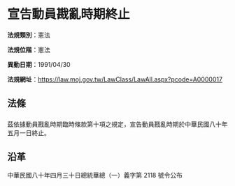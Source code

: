 # 宣告動員戡亂時期終止




**法規類別**：憲法

**法規位階**：憲法

**異動日期**：1991/04/30  

**法規網址**：https://law.moj.gov.tw/LawClass/LawAll.aspx?pcode=A0000017



## 法條
##### 
茲依據動員戡亂時期臨時條款第十項之規定，宣告動員戡亂時期於中華民國八十年五月一日終止。

## 沿革
中華民國八十年四月三十日總統華總（一）義字第 2118 號令公布

